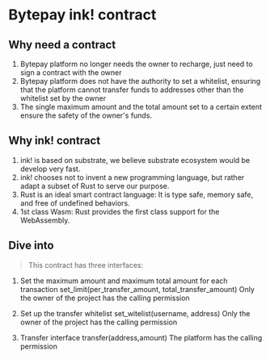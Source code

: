 # Bytepay ink! contract

## Why need a contract
1. Bytepay platform no longer needs the owner to recharge, just need to sign a contract with the owner
2. Bytepay platform does not have the authority to set a whitelist, ensuring that the platform cannot transfer funds to addresses other than the whitelist set by the owner
3. The single maximum amount and the total amount set to a certain extent ensure the safety of the owner's funds.

## Why ink! contract
1. ink! is based on substrate, we believe substrate ecosystem would be develop very fast.
2. ink! chooses not to invent a new programming language, but rather adapt a subset of Rust to serve our purpose.
3. Rust is an ideal smart contract language: It is type safe, memory safe, and free of undefined behaviors.
4. 1st class Wasm: Rust provides the first class support for the WebAssembly.

## Dive into

> This contract has three interfaces:

1. Set the maximum amount and maximum total amount for each transaction
set_limit(per_transfer_amount, total_transfer_amount)
Only the owner of the project has the calling permission

2. Set up the transfer whitelist
set_witelist(username, address)
Only the owner of the project has the calling permission

3. Transfer interface
transfer(address,amount)
The platform has the calling permission
